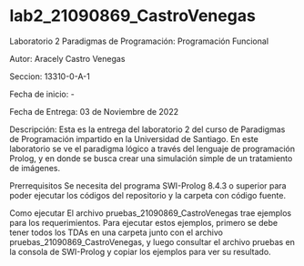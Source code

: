 # lab2_21090869_CastroVenegas

Laboratorio 2 Paradigmas de Programación: Programación Funcional

Autor: Aracely Castro Venegas

Seccion: 13310-0-A-1

Fecha de inicio: - 

Fecha de Entrega: 03 de Noviembre de 2022

Descripción:
Esta es la entrega del laboratorio 2 del curso de Paradigmas de Programación 
impartido en la Universidad de Santiago. En este laboratorio se ve el paradigma
lógico a través del lenguaje de programación Prolog, y en donde 
se busca crear una simulación simple de un tratamiento de imágenes.

Prerrequisitos
Se necesita del programa SWI-Prolog 8.4.3 o superior para poder ejecutar los códigos 
del repositorio y la carpeta con código fuente.

Como ejecutar
El archivo pruebas_21090869_CastroVenegas trae ejemplos para los requerimientos. Para ejecutar 
estos ejemplos, primero se debe tener todos los TDAs en una carpeta junto con el archivo 
pruebas_21090869_CastroVenegas, y luego consultar el archivo pruebas en la consola de SWI-Prolog y copiar los ejemplos para ver su resultado.